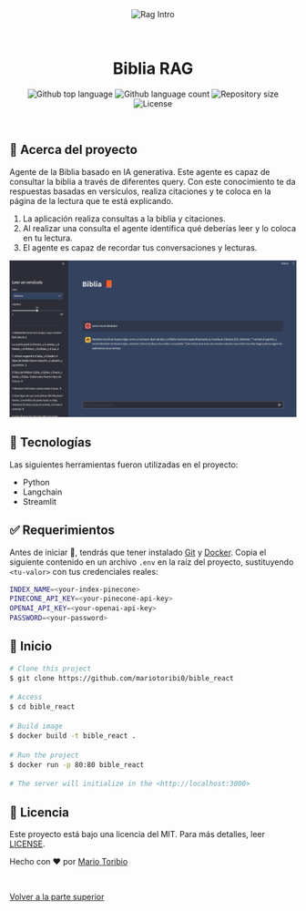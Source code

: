 <div align="center" id="top"> 
  <img src="./.github/app.gif" alt="Rag Intro" />

  &#xa0;

  <!-- <a href="https://ragintro.netlify.app">Demo</a> -->
</div>

<h1 align="center">Biblia RAG</h1>

<p align="center">
  <img alt="Github top language" src="https://img.shields.io/github/languages/top/mariotoribi0/bible_react?color=56BEB8">

  <img alt="Github language count" src="https://img.shields.io/github/languages/count/mariotoribi0/bible_react?color=56BEB8">

  <img alt="Repository size" src="https://img.shields.io/github/repo-size/mariotoribi0/bible_react?color=56BEB8">

  <img alt="License" src="https://img.shields.io/github/license/mariotoribi0/bible_react?color=56BEB8">

</p>

<!-- Status -->

<!-- <h4 align="center"> 
	🚧  Rag Intro 🚀 Under construction...  🚧
</h4> 

<hr> -->

<br>

## :dart: Acerca del proyecto ##

Agente de la Biblia basado en IA generativa. Este agente es capaz de consultar la biblia a través de diferentes query. Con este conocimiento te da respuestas basadas en versículos, realiza citaciones y te coloca en la página de la lectura que te está explicando.

1. La aplicación realiza consultas a la biblia y citaciones.
2. Al realizar una consulta el agente identifica qué deberías leer y lo coloca en tu lectura.
3. El agente es capaz de recordar tus conversaciones y lecturas.

![alt text](static/img/image_2.png)

## :rocket: Tecnologías ##

Las siguientes herramientas fueron utilizadas en el proyecto:

- Python
- Langchain
- Streamlit

## :white_check_mark: Requerimientos ##

Antes de iniciar :checkered_flag:, tendrás que tener instalado [Git](https://git-scm.com) y [Docker](https://docs.docker.com/engine/install/ubuntu/).
Copia el siguiente contenido en un archivo `.env` en la raíz del proyecto, sustituyendo `<tu-valor>` con tus credenciales reales:
```bash
INDEX_NAME=<your-index-pinecone>
PINECONE_API_KEY=<your-pinecone-api-key>
OPENAI_API_KEY=<your-openai-api-key>
PASSWORD=<your-password>
```
## :checkered_flag: Inicio ##

```bash
# Clone this project
$ git clone https://github.com/mariotoribi0/bible_react

# Access
$ cd bible_react

# Build image
$ docker build -t bible_react .

# Run the project
$ docker run -p 80:80 bible_react

# The server will initialize in the <http://localhost:3000>
```

## :memo: Licencia ##

Este proyecto está bajo una licencia del MIT. Para más detalles, leer [LICENSE](LICENSE.md).


Hecho con :heart: por <a href="https://github.com/mariotoribi0" target="_blank">Mario Toribio</a>

&#xa0;

<a href="#top">Volver a la parte superior</a>
